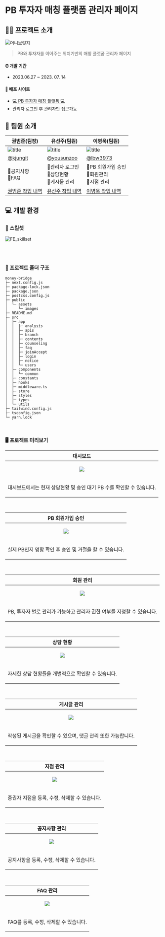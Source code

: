 # PB 투자자 매칭 플랫폼 관리자 페이지

## 💁🏻 프로젝트 소개
![머니브릿지](https://github.com/FINALALT1/money-bridge/assets/100064540/ad37937b-2f8e-4e17-aee7-d4606133ece3)
> PB와 투자자를 이어주는 위치기반의 매칭 플랫폼 관리자 페이지<br />

#### ⏰ 개발 기간

- 2023.06.27 ~ 2023. 07. 14

#### 🔗 배포 사이트

- [💻 PB 투자자 매칭 플랫폼 💻]([https://lupintech.netlify.app/](https://www.moneybridge.co.kr/))
- 관리자 로그인 후 관리자만 접근가능

## 👥 팀원 소개
| 권범준(팀장)                                                                                        | 유선주(팀원)                                                                                 | 이병욱(팀원)                                                                                | 
| --------------------------------------------------------------------------------------------------- | -------------------------------------------------------------------------------------------- | ------------------------------------------------------------------------------------------- |
| ![title](https://avatars.githubusercontent.com/u/100064540?v=4)                                     | ![title](https://avatars.githubusercontent.com/u/102499959?v=4)                               | ![title](https://avatars.githubusercontent.com/u/75530371?v=4)                              | ![title](https://avatars.githubusercontent.com/u/83224463?v=4)                                              |
| [@kjungit](https://github.com/kjungit)                                                          | [@yousunzoo](https://github.com/yousunzoo)                                                   | [@lbw3973](https://github.com/lbw3973)                                                    | 
|📍공지사항<br />📍FAQ |📍관리자 로그인 <br/> 📍상담현황 </br>📍게시물 관리  | 📍PB 회원가입 승인<br />📍회원관리<br />📍지점 관리| 
| [권범준 작업 내역](https://github.com/FINALALT1/admin/issues?q=author%3Akjungit+) | [유선주 작업 내역](https://github.com/FINALALT1/admin/issues?q=author%3Ayousunzoo+) | [이병욱 작업 내역](https://github.com/FINALALT1/admin/issues?q=author%3Albw3973) |


## 💻 개발 환경
### 🔧 스킬셋
![FE_skillset](https://github.com/FINALALT1/admin/assets/100064540/9bcf8808-d216-4798-af21-64891fd4787b)


<br /><br />

### 📁 프로젝트 폴더 구조
```
money-bridge
├─ next.config.js
├─ package-lock.json
├─ package.json
├─ postcss.config.js
├─ public
│  └─ assets
│     └─ images
├─ README.md
├─ src
│  ├─ app
│  │  ├─ analysis
│  │  ├─ apis
│  │  ├─ branch
│  │  ├─ contents
│  │  ├─ counseling
│  │  ├─ faq
│  │  ├─ joinAccept
│  │  ├─ login
│  │  ├─ notice
│  │  └─ users
│  ├─ components
│  │  └─ common
│  ├─ constants
│  ├─ hooks
│  ├─ middleware.ts
│  ├─ store
│  ├─ styles
│  ├─ types
│  └─ utils
├─ tailwind.config.js
├─ tsconfig.json
└─ yarn.lock
```
<br />

### 🖥 프로젝트 미리보기

|**대시보드**|
| --- |
|<p align="center"><img src="https://github.com/FINALALT1/admin/assets/100064540/4892e46f-7f8d-4c26-9b84-e467b17a5bfe"></p>
|<p align="center">대시보드에서는 현재 상담현황 및 승인 대기 PB 수를 확인할 수 있습니다.</p>|

<br />

|**PB 회원가입 승인**|
| --- | 
|<p align="center"><img src="https://github.com/FINALALT1/admin/assets/100064540/7c1bbe83-ce15-4c7f-98e1-0da79fca8163"></p>|
|<p align="center">실제 PB인지 명함 확인 후 승인 및 거절을 할 수 있습니다.</p>|

<br />

|**회원 관리**|
| --- |
|<p align="center"><img src="https://github.com/FINALALT1/admin/assets/100064540/ee7787c3-4107-4a31-8f7d-9d4e32302354" ></p>|
|<p align="center">PB, 투자자 별로 관리가 가능하고 관리자 권한 여부를 지정할 수 있습니다.</p>|

<br />

|**상담 현황**|
| --- |
|<p align="center"><img src="https://github.com/FINALALT1/admin/assets/100064540/cf0047c9-1773-4974-9b0b-01b4ecb0c510"></p>|
|<p align="center">자세한 상담 현황들을 개별적으로 확인할 수 있습니다.</p>|

<br />

|**게시글 관리**|
| --- |
|<p align="center"><img src="https://github.com/FINALALT1/admin/assets/100064540/8bd1d06d-c07f-4550-b45e-9f27a9066e6b"></p>|
|<p align="center">작성된 게시글을 확인할 수 있으며, 댓글 관리 또한 가능합니다.</p>|

<br />

|**지점 관리**|
| --- |
|<p align="center"><img src="https://github.com/FINALALT1/admin/assets/100064540/574ad9d4-0820-4c2a-899d-20921caac105"></p>|
|<p align="center">증권자 지점을 등록, 수정, 삭제할 수 있습니다.</p>|

<br />


|**공지사항 관리**|
| --- |
|<p align="center"><img src="https://github.com/FINALALT1/admin/assets/100064540/03e0bbda-9271-4549-948b-fa4f21b18c94"></p>|
|<p align="center">공지사항을 등록, 수정, 삭제할 수 있습니다.</p>|

<br />

|**FAQ 관리**|
| --- |
|<p align="center"><img src="https://github.com/FINALALT1/admin/assets/100064540/4efca2d6-6331-4f02-8b2d-b564f8643996"></p>
|<p align="center">FAQ를 등록, 수정, 삭제할 수 있습니다.</p>|
